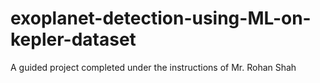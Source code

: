 # exoplanet-detection-using-ML-on-kepler-dataset
A guided project completed under the instructions of Mr. Rohan Shah
